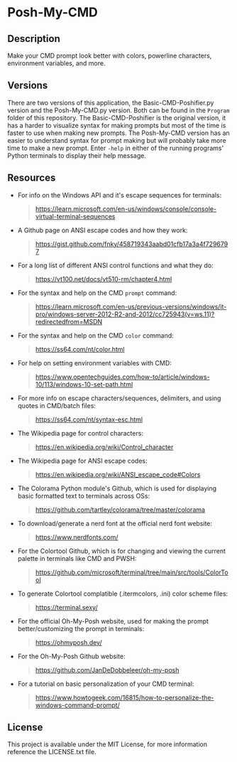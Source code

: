 

# Posh-My-CMD #


## Description ##
Make your CMD prompt look better with colors, powerline characters, environment variables, and more.  

## Versions ##
There are two versions of this application, the Basic-CMD-Poshifier.py version and the Posh-My-CMD.py version. Both can be found in the `Program` folder of this repository. The Basic-CMD-Poshifier is the original version, it has a harder to visualize syntax for making prompts but most of the time is faster to use when making new prompts. The Posh-My-CMD version has an easier to understand syntax for prompt making but will probably take more time to make a new prompt. Enter `-help` in either of the running programs' Python terminals to display their help message.

## Resources ##
- For info on the Windows API and it's escape sequences for terminals:  
  > https://learn.microsoft.com/en-us/windows/console/console-virtual-terminal-sequences
- A Github page on ANSI escape codes and how they work:
  > https://gist.github.com/fnky/458719343aabd01cfb17a3a4f7296797
- For a long list of different ANSI control functions and what they do:
  > https://vt100.net/docs/vt510-rm/chapter4.html
- For the syntax and help on the CMD `prompt` command:  
  > https://learn.microsoft.com/en-us/previous-versions/windows/it-pro/windows-server-2012-R2-and-2012/cc725943(v=ws.11)?redirectedfrom=MSDN
- For the syntax and help on the CMD `color` command:  
  > https://ss64.com/nt/color.html
- For help on setting environment variables with CMD:  
  > https://www.opentechguides.com/how-to/article/windows-10/113/windows-10-set-path.html
- For more info on escape characters/sequences, delimiters, and using quotes in CMD/batch files:  
  > https://ss64.com/nt/syntax-esc.html
- The Wikipedia page for control characters:  
  > https://en.wikipedia.org/wiki/Control_character
- The Wikipedia page for ANSI escape codes:  
  > https://en.wikipedia.org/wiki/ANSI_escape_code#Colors
- The Colorama Python module's Github, which is used for displaying basic formatted text to terminals across OSs:  
  > https://github.com/tartley/colorama/tree/master/colorama
- To download/generate a nerd font at the official nerd font website:  
  > https://www.nerdfonts.com/
- For the Colortool Github, which is for changing and viewing the current palette in terminals like CMD and PWSH:  
  > https://github.com/microsoft/terminal/tree/main/src/tools/ColorTool
- To generate Colortool complatible (.itermcolors, .ini) color scheme files:  
  > https://terminal.sexy/
- For the official Oh-My-Posh website, used for making the prompt better/customizing the prompt in terminals:  
  > https://ohmyposh.dev/
- For the Oh-My-Posh Github website:  
  > https://github.com/JanDeDobbeleer/oh-my-posh
- For a tutorial on basic personalization of your CMD terminal:  
  > https://www.howtogeek.com/16815/how-to-personalize-the-windows-command-prompt/

## License ##

This project is available under the MIT License, for more information reference the LICENSE.txt file.
